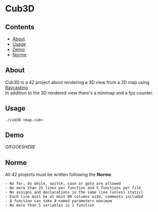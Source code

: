 # Cub3D

## Contents

<ul style="list-style-type:disc">
  <li><a href="#about">About</a></li>
  <li><a href="#usage">Usage</a></li>
  <li><a href="#demo">Demo</a></li>
  <li><a href="#norme">Norme</a></li>
</ul>

## About

Cub3D is a 42 project about rendering a 3D view from a 2D map using <a href="https://lodev.org/cgtutor/raycasting.html">Raycasting</a>.<br>
In addition to the 3D rendered view there's a minimap and a fps counter.

## Usage

```shell
./cub3D <map.cub>
```

## Demo

*GIFGOESHERE*

## Norme

All 42 projects must be written following the **Norme**.

	- No for, do while, switch, case or goto are allowed
	- No more than 25 lines per function and 5 functions per file
	- No assigns and declarations in the same line (unless static)
 	- Each line must be at most 80 columns wide, comments included
	- A function can take 4 named parameters maximum
	- No more than 5 variables in 1 function
